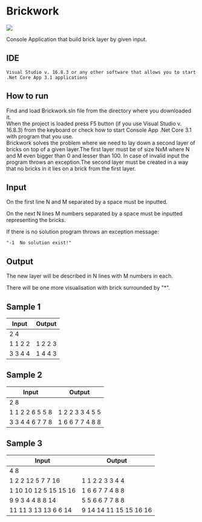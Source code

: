 # Brickwork

[![](https://devcamp.mentormate.com/wp-content/uploads/2020/11/DevCamp-1.svg)](https://devcamp.mentormate.com/ "MentorMate DevCamp")

Console Application that build brick layer by given input.

## IDE
```
Visual Studio v. 16.8.3 or any other software that allows you to start .Net Core App 3.1 applications
```
## How to run
Find and load Brickwork.sln file from the directory where you downloaded it.</br>
When the project is loaded press F5 button (if you use Visual Studio v. 16.8.3) from the keyboard or check how to start Console App .Net Core 3.1 with program that you use.</br>
Brickwork solves the problem where we need to lay down a second layer of bricks on top of a given layer.The first layer must be of size NxM where N and M even bigger than 0 and lesser than 100. In case of invalid input the program throws an exception.The second layer must be created in a way that no bricks in it lies on a brick from the first layer.

## Input
On the first line N and M separated by a space must be inputted.

On the next N lines M numbers separated by a space must be inputted representing the bricks.

If there is no solution program throws an exception message:

`
"-1  No solution exist!"
`

## Output
The new layer will be described in N lines with M numbers in each.

There will be one more visualisation with brick surrounded by "*".

## Sample 1
                   
Input           | Output
------------- | -------------
2 4               |
1 1 2 2         | 1 2 2 3
3 3 4 4         | 1 4 4 3

## Sample 2
                    
Input                       | Output
--------------------- | -------------
2 8                           |
1 1 2 2 6 5 5 8         | 1 2 2 3 3 4 5 5
3 3 4 4 6 7 7 8         | 1 6 6 7 7 4 8 8

## Sample 3
                    
Input                            | Output
---------------------      | -------------
4 8                                |
1 2 2 12 5 7 7 16          | 1 1 2 2 3 3 4 4
1 10 10 12 5 15 15 16  | 1 6 6 7 7 4 8 8
9 9 3 4 4 8 8 14            | 5 5 6 6 7 7 8 8
11 11 3 13 13 6 6 14    | 9 14 14 11 15 15 16 16
